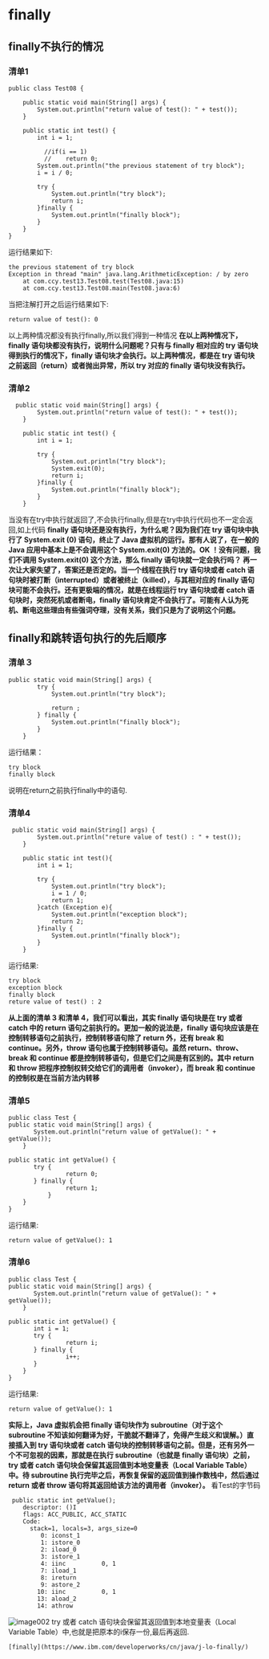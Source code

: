 # finally
## finally不执行的情况
### 清单1
```
public class Test08 {

    public static void main(String[] args) {
        System.out.println("return value of test(): " + test());
    }

    public static int test() {
        int i = 1;

          //if(i == 1)
          //    return 0;
        System.out.println("the previous statement of try block");
        i = i / 0;

        try {
            System.out.println("try block");
            return i;
        }finally {
            System.out.println("finally block");
        }
    }
}
```
运行结果如下:
```
the previous statement of try block
Exception in thread "main" java.lang.ArithmeticException: / by zero
	at com.ccy.test13.Test08.test(Test08.java:15)
	at com.ccy.test13.Test08.main(Test08.java:6)
```
当把注解打开之后运行结果如下:
```
return value of test(): 0
```
以上两种情况都没有执行finally,所以我们得到一种情况
**在以上两种情况下，finally 语句块都没有执行，说明什么问题呢？只有与 finally 相对应的 try 语句块得到执行的情况下，finally 语句块才会执行。以上两种情况，都是在 try 语句块之前返回（return）或者抛出异常，所以 try 对应的 finally 语句块没有执行。**
### 清单2
```
  public static void main(String[] args) {
        System.out.println("return value of test(): " + test());
    }

    public static int test() {
        int i = 1;

        try {
            System.out.println("try block");
            System.exit(0);
            return i;
        }finally {
            System.out.println("finally block");
        }
    }
```
当没有在try中执行就返回了,不会执行finally,但是在try中执行代码也不一定会返回,如上代码
**finally 语句块还是没有执行，为什么呢？因为我们在 try 语句块中执行了 System.exit (0) 语句，终止了 Java 虚拟机的运行。那有人说了，在一般的 Java 应用中基本上是不会调用这个 System.exit(0) 方法的。OK ！没有问题，我们不调用 System.exit(0) 这个方法，那么 finally 语句块就一定会执行吗？
再一次让大家失望了，答案还是否定的。当一个线程在执行 try 语句块或者 catch 语句块时被打断（interrupted）或者被终止（killed），与其相对应的 finally 语句块可能不会执行。还有更极端的情况，就是在线程运行 try 语句块或者 catch 语句块时，突然死机或者断电，finally 语句块肯定不会执行了。可能有人认为死机、断电这些理由有些强词夺理，没有关系，我们只是为了说明这个问题。**
## finally和跳转语句执行的先后顺序

### 清单３
```
public static void main(String[] args) {
        try {
            System.out.println("try block");

            return ;
        } finally {
            System.out.println("finally block");
        }
    }
```
运行结果：
```
try block
finally block
```
说明在return之前执行finally中的语句.
### 清单4
```
 public static void main(String[] args) {
        System.out.println("reture value of test() : " + test());
    }

    public static int test(){
        int i = 1;

        try {
            System.out.println("try block");
            i = 1 / 0;
            return 1;
        }catch (Exception e){
            System.out.println("exception block");
            return 2;
        }finally {
            System.out.println("finally block");
        }
    }
```
运行结果:
```
try block
exception block
finally block
reture value of test() : 2
```
**从上面的清单 3 和清单 4，我们可以看出，其实 finally 语句块是在 try 或者 catch 中的 return 语句之前执行的。更加一般的说法是，finally 语句块应该是在控制转移语句之前执行，控制转移语句除了 return 外，还有 break 和 continue。另外，throw 语句也属于控制转移语句。虽然 return、throw、break 和 continue 都是控制转移语句，但是它们之间是有区别的。其中 return 和 throw 把程序控制权转交给它们的调用者（invoker），而 break 和 continue 的控制权是在当前方法内转移**

### 清单5
```
public class Test { 
public static void main(String[] args) { 
       System.out.println("return value of getValue(): " + getValue()); 
    } 
 
public static int getValue() { 
       try { 
                return 0; 
       } finally { 
                return 1; 
           } 
    } 
}
```
运行结果:
```
return value of getValue(): 1
```
### 清单6
```
public class Test { 
public static void main(String[] args) { 
       System.out.println("return value of getValue(): " + getValue()); 
    } 
 
public static int getValue() { 
       int i = 1; 
       try { 
                return i; 
       } finally { 
                i++; 
       } 
    } 
}
```
运行结果:
```
return value of getValue(): 1
```
**实际上，Java 虚拟机会把 finally 语句块作为 subroutine（对于这个 subroutine 不知该如何翻译为好，干脆就不翻译了，免得产生歧义和误解。）直接插入到 try 语句块或者 catch 语句块的控制转移语句之前。但是，还有另外一个不可忽视的因素，那就是在执行 subroutine（也就是 finally 语句块）之前，try 或者 catch 语句块会保留其返回值到本地变量表（Local Variable Table）中。待 subroutine 执行完毕之后，再恢复保留的返回值到操作数栈中，然后通过 return 或者 throw 语句将其返回给该方法的调用者（invoker）。**
看Test的字节码
```
 public static int getValue();
    descriptor: ()I
    flags: ACC_PUBLIC, ACC_STATIC
    Code:
      stack=1, locals=3, args_size=0
         0: iconst_1
         1: istore_0
         2: iload_0
         3: istore_1
         4: iinc          0, 1
         7: iload_1
         8: ireturn
         9: astore_2
        10: iinc          0, 1
        13: aload_2
        14: athrow

```
![image002](_v_images/20190515110406270_359177779.jpg)
try 或者 catch 语句块会保留其返回值到本地变量表（Local Variable Table）中,也就是把原本的i保存一份,最后再返回.

```
[finally](https://www.ibm.com/developerworks/cn/java/j-lo-finally/)
```